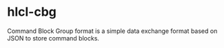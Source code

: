 # hlcl-cbg
Command Block Group format is a simple data exchange format based on JSON to store command blocks.